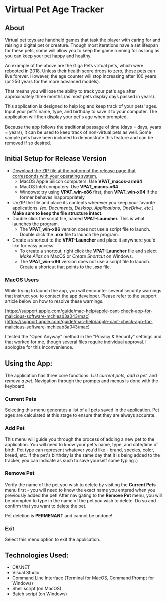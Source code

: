 # Virtual Pet Age Tracker

## About
Virtual pet toys are handheld games that task the player with caring for and raising a digital pet or creature. Though most iterations have a set lifespan for these pets, some will allow you to keep the game running for as long as you can keep your pet happy and healthy.

An example of the above are the Giga Pets virtual pets, which were rebooted in 2018. Unless their health score drops to zero, these pets can live forever. However, the age counter will stop increasing after 100 years (or 250 years for the more advanced models).

That means you will lose the ability to track your pet's age after approximately three months (as most pets display days passed in years).

This application is designed to help log and keep track of your pets' ages. Input your pet's name, type, and birthday to save it to your computer. The application will then display your pet's age when prompted.

Because the app follows the traditional passage of time (days = days, years = years), it can be used to keep track of non-virtual pets as well. Some sample pets have been included to demonstrate this feature and can be removed if so desired.

## Initial Setup for Release Version
- [Download the ZIP file at the bottom of the release page that corresponds with your operating system.](https://github.com/Jemster07/virtual-pet-age-tracker_CLI/releases/tag/v1.0.0)
    - MacOS Apple Silicon computers: Use __VPAT_macos-arm64__
    - MacOS Intel computers: Use __VPAT_macos-x64__
    - Windows: try using __VPAT_win-x86__ first, then __VPAT_win-x64__ if the former behaves inappropriately
- UnZIP the file and place its contents wherever you keep your favorite applications. _(ex. Documents, Desktop, Applications, OneDrive, etc.)_ __Make sure to keep the file structure intact.__
- Double click the script file, named __VPAT-Launcher.__ This is what launches the program.
    - The __VPAT_win-x86__ version does not use a script file to launch. Double click the __.exe__ file to launch the program.
- Create a shortcut to the __VPAT-Launcher__ and place it anywhere you'd like for easy access.
    - To create a shortcut, right click the __VPAT-Launcher__ file and select _Make Alias_ on MacOS or _Create Shortcut_ on Windows.
    - The __VPAT_win-x86__ version does not use a script file to launch. Create a shortcut that points to the __.exe__ file.

### MacOS Users
While trying to launch the app, you will encounter several security warnings that instruct you to contact the app developer. Please refer to the support article below on how to resolve these warnings.

[https://support.apple.com/guide/mac-help/apple-cant-check-app-for-malicious-software-mchleab3a043/mac](https://support.apple.com/guide/mac-help/apple-cant-check-app-for-malicious-software-mchleab3a043/mac)

I tested the "Open Anyway" method in the "Privacy & Security" settings and that worked for me, though several files require individual approval.  I apologize for this inconvenience.

## Using the App:
The application has three core functions: _List current pets, add a pet,_ and _remove a pet._ Navigation through the prompts and menus is done with the keyboard.

### Current Pets
Selecting this menu generates a list of all pets saved in the application. Pet ages are calculated at this stage to ensure that they are always accurate.

### Add Pet
This menu will guide you through the process of adding a new pet to the application. You will need to know your pet's name, type, and date/time of birth. Pet type can represent whatever you'd like - brand, species, color, breed, etc. If the pet's birthday is the same day that it is being added to the tracker, you can indicate as such to save yourself some typing :)

### Remove Pet
Verify the name of the pet you wish to delete by visiting the __Current Pets__ menu first - you will need to know the exact name you entered when you previously added the pet! After navigating to the __Remove Pet__ menu, you will be prompted to type in the name of the pet you wish to delete. Do so and confirm that you want to delete the pet.

Pet deletion is __PERMENANT__ and cannot be undone!

### Exit

Select this menu option to exit the application.

## Technologies Used:
- C#/.NET
- Visual Studio
- Command Line Interface (Terminal for MacOS, Command Prompt for Windows)
- Shell script (on MacOS)
- Batch script (on Windows)
